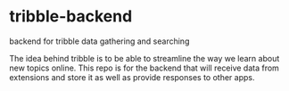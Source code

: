 # tribble-backend
backend for tribble data gathering and searching

The idea behind tribble is to be able to streamline the way we learn about new topics online. This repo is for the backend that will receive data from extensions and store it as well as provide responses to other apps.
